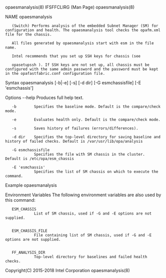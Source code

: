 
opaesmanalysis(8)                                                                           IFSFFCLIRG (Man Page)                                                                           opaesmanalysis(8)



NAME
       opaesmanalysis



       (Switch) Performs analysis of the embedded Subnet Manager (SM) for configuration and health. The opaesmanalysis tool checks the opafm.xml file for the chassis.

       All files generated by opaesmanalysis start with esm in the file name.

       Intel recommends that you set up SSH keys for chassis (see

       opasetupssh ). If SSH keys are not set up, all chassis must be configured with the same admin password and the password must be kept in the opafastfabric.conf configuration file.

Syntax
       opaesmanalysis [-b|-e] [-s] [-d dir] [-G esmchassisfile]
       [-E 'esmchassis']

Options
       --help    Produces full help text.

       -b        Specifies the baseline mode. Default is the compare/check mode.

       -e        Evaluates health only. Default is the compare/check mode.

       -s        Saves history of failures (errors/differences).

       -d dir    Specifies the top-level directory for saving baseline and history of failed checks. Default is /var/usr/lib/opa/analysis

       -G esmchassisfile
                 Specifies the file with SM chassis in the cluster. Default is /etc/opa/esm_chassis

       -E 'esmchassis'
                 Specifies the list of SM chassis on which to execute the command.

Example
       opaesmanalysis

Environment Variables
       The following environment variables are also used by this command:

       ESM_CHASSIS
                 List of SM chassis, used if -G and -E options are not supplied.


       ESM_CHASSIS_FILE
                 File containing list of SM chassis, used if -G and -E options are not supplied.


       FF_ANALYSIS_DIR
                 Top-level directory for baselines and failed health checks.



Copyright(C) 2015-2018                                                                        Intel Corporation                                                                             opaesmanalysis(8)
